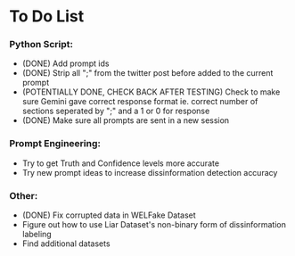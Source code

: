# To Do List

### Python Script:
- (DONE) Add prompt ids
- (DONE) Strip all ";" from the twitter post before added to the current prompt
- (POTENTIALLY DONE, CHECK BACK AFTER TESTING) Check to make sure Gemini gave correct response format ie. correct number of sections seperated by ";" and a 1 or 0 for response
- (DONE) Make sure all prompts are sent in a new session

### Prompt Engineering:
- Try to get Truth and Confidence levels more accurate
- Try new prompt ideas to increase dissinformation detection accuracy

### Other:
- (DONE) Fix corrupted data in WELFake Dataset 
- Figure out how to use Liar Dataset's non-binary form of dissinformation labeling
- Find additional datasets


